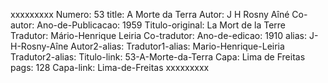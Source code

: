 xxxxxxxxx
Numero: 53
title: A Morte da Terra
Autor: J H Rosny Aîné
Co-autor: 
Ano-de-Publicacao: 1959
Titulo-original: La Mort de la Terre
Tradutor: Mário-Henrique Leiria
Co-tradutor: 
Ano-de-edicao: 1910
alias: J-H-Rosny-Aîne
Autor2-alias: 
Tradutor1-alias: Mario-Henrique-Leiria
Tradutor2-alias: 
Titulo-link: 53-A-Morte-da-Terra
Capa: Lima de Freitas
pags: 128
Capa-link: Lima-de-Freitas
xxxxxxxxx